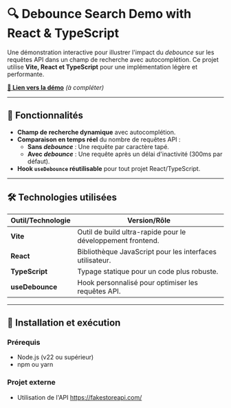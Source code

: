 # 🔍 **Debounce Search Demo with React & TypeScript**

Une démonstration interactive pour illustrer l'impact du *debounce* sur les requêtes API dans un champ de recherche avec autocomplétion. Ce projet utilise **Vite, React et TypeScript** pour une implémentation légère et performante.

**[🔗 Lien vers la démo](https://react-use-debounce-exemple.vercel.app/)** *(à compléter)*

---

## 📌 **Fonctionnalités**
- **Champ de recherche dynamique** avec autocomplétion.
- **Comparaison en temps réel** du nombre de requêtes API :
    - **Sans *debounce*** : Une requête par caractère tapé.
    - **Avec *debounce*** : Une requête après un délai d'inactivité (300ms par défaut).
- **Hook `useDebounce` réutilisable** pour tout projet React/TypeScript.

---

## 🛠 **Technologies utilisées**
   Outil/Technologie | Version/Rôle |
 |-------------------|-------------|
| **Vite**          | Outil de build ultra-rapide pour le développement frontend. |
| **React**         | Bibliothèque JavaScript pour les interfaces utilisateur. |
| **TypeScript**    | Typage statique pour un code plus robuste. |
| **useDebounce**   | Hook personnalisé pour optimiser les requêtes API. |

---

## 🚀 **Installation et exécution**

### Prérequis
- Node.js (v22 ou supérieur)
- npm ou yarn

### Projet externe 
- Utilisation de l'API https://fakestoreapi.com/